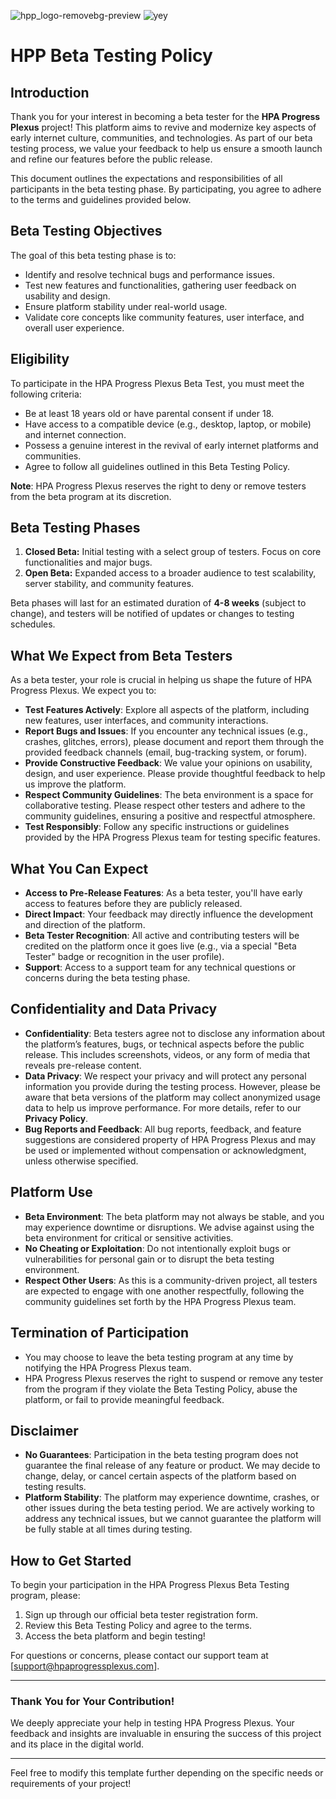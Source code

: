 ![hpp_logo-removebg-preview](https://github.com/user-attachments/assets/6264cda0-1c42-49c8-a37a-ddc140425099)
![yey](https://github.com/user-attachments/assets/8c522fd1-e59e-47fb-8dfb-0edc5cf02e12)


# HPP Beta Testing Policy
## **Introduction**
Thank you for your interest in becoming a beta tester for the **HPA Progress Plexus** project! This platform aims to revive and modernize key aspects of early internet culture, communities, and technologies. As part of our beta testing process, we value your feedback to help us ensure a smooth launch and refine our features before the public release.

This document outlines the expectations and responsibilities of all participants in the beta testing phase. By participating, you agree to adhere to the terms and guidelines provided below.

## **Beta Testing Objectives**
The goal of this beta testing phase is to:
- Identify and resolve technical bugs and performance issues.
- Test new features and functionalities, gathering user feedback on usability and design.
- Ensure platform stability under real-world usage.
- Validate core concepts like community features, user interface, and overall user experience.

## **Eligibility**
To participate in the HPA Progress Plexus Beta Test, you must meet the following criteria:
- Be at least 18 years old or have parental consent if under 18.
- Have access to a compatible device (e.g., desktop, laptop, or mobile) and internet connection.
- Possess a genuine interest in the revival of early internet platforms and communities.
- Agree to follow all guidelines outlined in this Beta Testing Policy.

**Note**: HPA Progress Plexus reserves the right to deny or remove testers from the beta program at its discretion.

## **Beta Testing Phases**
1. **Closed Beta:** Initial testing with a select group of testers. Focus on core functionalities and major bugs.
2. **Open Beta:** Expanded access to a broader audience to test scalability, server stability, and community features.

Beta phases will last for an estimated duration of **4-8 weeks** (subject to change), and testers will be notified of updates or changes to testing schedules.

## **What We Expect from Beta Testers**
As a beta tester, your role is crucial in helping us shape the future of HPA Progress Plexus. We expect you to:
- **Test Features Actively**: Explore all aspects of the platform, including new features, user interfaces, and community interactions.
- **Report Bugs and Issues**: If you encounter any technical issues (e.g., crashes, glitches, errors), please document and report them through the provided feedback channels (email, bug-tracking system, or forum).
- **Provide Constructive Feedback**: We value your opinions on usability, design, and user experience. Please provide thoughtful feedback to help us improve the platform.
- **Respect Community Guidelines**: The beta environment is a space for collaborative testing. Please respect other testers and adhere to the community guidelines, ensuring a positive and respectful atmosphere.
- **Test Responsibly**: Follow any specific instructions or guidelines provided by the HPA Progress Plexus team for testing specific features.

## **What You Can Expect**
- **Access to Pre-Release Features**: As a beta tester, you'll have early access to features before they are publicly released.
- **Direct Impact**: Your feedback may directly influence the development and direction of the platform.
- **Beta Tester Recognition**: All active and contributing testers will be credited on the platform once it goes live (e.g., via a special "Beta Tester" badge or recognition in the user profile).
- **Support**: Access to a support team for any technical questions or concerns during the beta testing phase.

## **Confidentiality and Data Privacy**
- **Confidentiality**: Beta testers agree not to disclose any information about the platform’s features, bugs, or technical aspects before the public release. This includes screenshots, videos, or any form of media that reveals pre-release content.
- **Data Privacy**: We respect your privacy and will protect any personal information you provide during the testing process. However, please be aware that beta versions of the platform may collect anonymized usage data to help us improve performance. For more details, refer to our **Privacy Policy**.
- **Bug Reports and Feedback**: All bug reports, feedback, and feature suggestions are considered property of HPA Progress Plexus and may be used or implemented without compensation or acknowledgment, unless otherwise specified.

## **Platform Use**
- **Beta Environment**: The beta platform may not always be stable, and you may experience downtime or disruptions. We advise against using the beta environment for critical or sensitive activities.
- **No Cheating or Exploitation**: Do not intentionally exploit bugs or vulnerabilities for personal gain or to disrupt the beta testing environment.
- **Respect Other Users**: As this is a community-driven project, all testers are expected to engage with one another respectfully, following the community guidelines set forth by the HPA Progress Plexus team.

## **Termination of Participation**
- You may choose to leave the beta testing program at any time by notifying the HPA Progress Plexus team.
- HPA Progress Plexus reserves the right to suspend or remove any tester from the program if they violate the Beta Testing Policy, abuse the platform, or fail to provide meaningful feedback.

## **Disclaimer**
- **No Guarantees**: Participation in the beta testing program does not guarantee the final release of any feature or product. We may decide to change, delay, or cancel certain aspects of the platform based on testing results.
- **Platform Stability**: The platform may experience downtime, crashes, or other issues during the beta testing period. We are actively working to address any technical issues, but we cannot guarantee the platform will be fully stable at all times during testing.

## **How to Get Started**
To begin your participation in the HPA Progress Plexus Beta Testing program, please:
1. Sign up through our official beta tester registration form.
2. Review this Beta Testing Policy and agree to the terms.
3. Access the beta platform and begin testing!

For questions or concerns, please contact our support team at [support@hpaprogressplexus.com].

---

### **Thank You for Your Contribution!**
We deeply appreciate your help in testing HPA Progress Plexus. Your feedback and insights are invaluable in ensuring the success of this project and its place in the digital world.

---

Feel free to modify this template further depending on the specific needs or requirements of your project!
